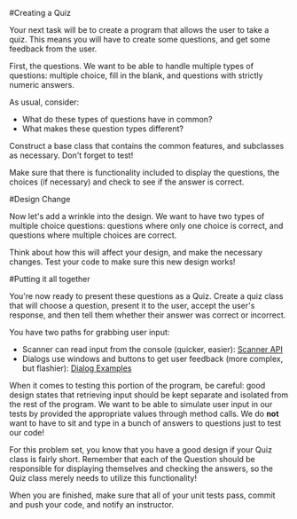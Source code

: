 #Creating a Quiz

Your next task will be to create a program that allows the user to take a quiz. This means you will have to create some questions, and get some feedback from the user.

First, the questions. We want to be able to handle multiple types of questions: multiple choice, fill in the blank, and questions with strictly numeric answers.

As usual, consider:

* What do these types of questions have in common?
* What makes these question types different?

Construct a base class that contains the common features, and subclasses as necessary. Don't forget to test!

Make sure that there is functionality included to display the questions, the choices (if necessary) and check to see if the answer is correct.

#Design Change

Now let's add a wrinkle into the design. We want to have two types of multiple choice questions: questions where only one choice is correct, and questions where multiple choices are correct.

Think about how this will affect your design, and make the necessary changes. Test your code to make sure this new design works!

#Putting it all together

You're now ready to present these questions as a Quiz. Create a quiz class that will choose a question, present it to the user, accept the user's response, and then tell them whether their answer was correct or incorrect.

You have two paths for grabbing user input:

* Scanner can read input from the console (quicker, easier): [Scanner API](http://docs.oracle.com/javase/7/docs/api/java/util/Scanner.html)
* Dialogs use windows and buttons to get user feedback (more complex, but flashier): [Dialog Examples](https://docs.oracle.com/javase/tutorial/uiswing/components/dialog.html)

When it comes to testing this portion of the program, be careful: good design states that retrieving input should be kept separate and isolated from the rest of the program. We want to be able to simulate user input in our tests by provided the appropriate values through method calls. We do **not** want to have to sit and type in a bunch of answers to questions just to test our code!

For this problem set, you know that you have a good design if your Quiz class is fairly short. Remember that each of the Question should be responsible for displaying themselves and checking the answers, so the Quiz class merely needs to utilize this functionality!

When you are finished, make sure that all of your unit tests pass, commit and push your code, and notify an instructor.